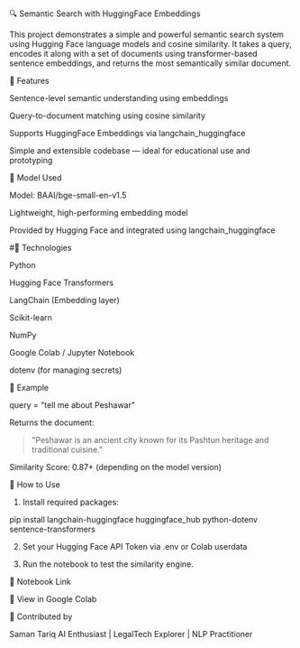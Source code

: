 🔍 Semantic Search with HuggingFace Embeddings

This project demonstrates a simple and powerful semantic search system using Hugging Face language models and cosine similarity. It takes a query, encodes it along with a set of documents using transformer-based sentence embeddings, and returns the most semantically similar document.




🚀 Features

Sentence-level semantic understanding using embeddings

Query-to-document matching using cosine similarity

Supports HuggingFace Embeddings via langchain_huggingface

Simple and extensible codebase — ideal for educational use and prototyping





🧠 Model Used

Model: BAAI/bge-small-en-v1.5

Lightweight, high-performing embedding model

Provided by Hugging Face and integrated using langchain_huggingface





#🔧 Technologies

Python

Hugging Face Transformers

LangChain (Embedding layer)

Scikit-learn

NumPy

Google Colab / Jupyter Notebook

dotenv (for managing secrets)





📌 Example

query = "tell me about Peshawar"

Returns the document:

> "Peshawar is an ancient city known for its Pashtun heritage and traditional cuisine."



Similarity Score: 0.87+ (depending on the model version)



📁 How to Use

1. Install required packages:



pip install langchain-huggingface huggingface_hub python-dotenv sentence-transformers

2. Set your Hugging Face API Token via .env or Colab userdata


3. Run the notebook to test the similarity engine.





🔗 Notebook Link

🔗 View in Google Colab




🙌 Contributed by

Saman Tariq
AI Enthusiast | LegalTech Explorer | NLP Practitioner
